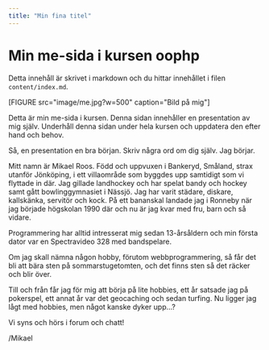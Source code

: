 ```yaml
---
title: "Min fina titel"
---
```

Min me-sida i kursen oophp
=========================

Detta innehåll är skrivet i markdown och du hittar innehållet i filen `content/index.md`.

[FIGURE src="image/me.jpg?w=500" caption="Bild på mig"]

Detta är min me-sida i kursen. Denna sidan innehåller en presentation av mig själv. Underhåll denna sidan under hela kursen och uppdatera den efter hand och behov.

Så, en presentation en bra början. Skriv några ord om dig själv. Jag börjar.

Mitt namn är Mikael Roos. Född och uppvuxen i Bankeryd, Småland, strax utanför Jönköping, i ett villaområde som byggdes upp samtidigt som vi flyttade in där. Jag gillade landhockey och har spelat bandy och hockey samt gått bowlinggymnasiet i Nässjö. Jag har varit städare, diskare, kallskänka, servitör och kock. På ett bananskal landade jag i Ronneby när jag började högskolan 1990 där och nu är jag kvar med fru, barn och så vidare.

Programmering har alltid intresserat mig sedan 13-årsåldern och min första dator var en Spectravideo 328 med bandspelare.

Om jag skall nämna någon hobby, förutom webbprogrammering, så får det bli att bära sten på sommarstugetomten, och det finns sten så det räcker och blir över.

Till och från får jag för mig att börja på lite hobbies, ett år satsade jag på pokerspel, ett annat år var det geocaching och sedan turfing. Nu ligger jag lågt med hobbies, men något kanske dyker upp...?

Vi syns och hörs i forum och chatt!

/Mikael
